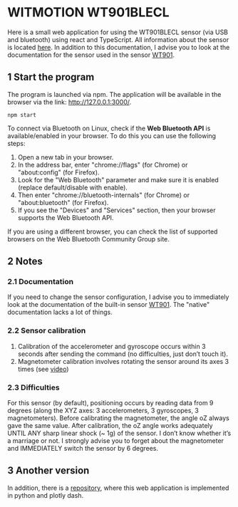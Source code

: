 # WITMOTION WT901BLECL
Here is a small web application for using the WT901BLECL sensor (via USB and bluetooth) using react and TypeScript. All information about the sensor is located [here](https://github.com/WITMOTION/WT901BLECL). In addition to this documentation, I advise you to look at the documentation for the sensor used in the sensor [WT901](https://images-na.ssl-images-amazon.com/images/I/B11fVGszLsS.pdf).

## 1 Start the program
The program is launched via npm. The application will be available in the browser via the link: http://127.0.0.1:3000/.
```
npm start
```

To connect via Bluetooth on Linux, check if the **Web Bluetooth API** is available/enabled in your browser. To do this you can use the following steps:

1. Open a new tab in your browser.
2. In the address bar, enter "chrome://flags" (for Chrome) or "about:config" (for Firefox).
3. Look for the "Web Bluetooth" parameter and make sure it is enabled (replace default/disable with enable).
4. Then enter "chrome://bluetooth-internals" (for Chrome) or "about:bluetooth" (for Firefox).
5. If you see the "Devices" and "Services" section, then your browser supports the Web Bluetooth API.

If you are using a different browser, you can check the list of supported browsers on the Web Bluetooth Community Group site.
 
## 2 Notes

### 2.1 Documentation
If you need to change the sensor configuration, I advise you to immediately look at the documentation of the built-in sensor [WT901](https://images-na.ssl-images-amazon.com/images/I/B11fVGszLsS.pdf). The "native" documentation lacks a lot of things.

### 2.2 Sensor calibration

1. Calibration of the accelerometer and gyroscope occurs within 3 seconds after sending the command (no difficulties, just don’t touch it).
2. Magnetometer calibration involves rotating the sensor around its axes 3 times (see [video](https://youtu.be/smi2uePvC-Q?t=104))

### 2.3 Difficulties

For this sensor (by default), positioning occurs by reading data from 9 degrees (along the XYZ axes: 3 accelerometers, 3 gyroscopes, 3 magnetometers). Before calibrating the magnetometer, the angle oZ always gave the same value. After calibration, the oZ angle works adequately UNTIL ANY sharp linear shock (~ 1g) of the sensor. I don’t know whether it’s a marriage or not. I strongly advise you to forget about the magnetometer and IMMEDIATELY switch the sensor by 6 degrees.

## 3 Another version
In addition, there is a [repository](https://github.com/LiDline/witmotion_WT901BLECL_py), where this web application is implemented in python and plotly dash.
